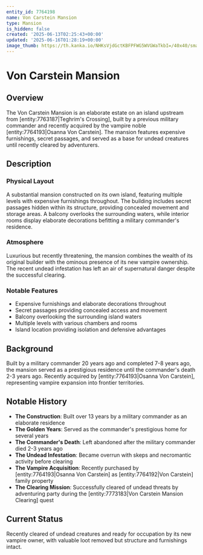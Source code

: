 ```yaml
---
entity_id: 7764198
name: Von Carstein Mansion
type: Mansion
is_hidden: false
created: '2025-06-13T02:25:43+00:00'
updated: '2025-06-16T01:28:19+00:00'
image_thumb: https://th.kanka.io/NHKsVjdGctKBFPFWG5WVGWaTkbI=/40x40/smart/src/campaigns/322885/9f0da587-c99f-411b-9158-dddd2ea04ec8.png
---
```


# Von Carstein Mansion

## Overview

The Von Carstein Mansion is an elaborate estate on an island upstream from [entity:7763187|Teghrim's Crossing], built by a previous military commander and recently acquired by the vampire noble [entity:7764193|Osanna Von Carstein]. The mansion features expensive furnishings, secret passages, and served as a base for undead creatures until recently cleared by adventurers.

## Description

### Physical Layout

A substantial mansion constructed on its own island, featuring multiple levels with expensive furnishings throughout. The building includes secret passages hidden within its structure, providing concealed movement and storage areas. A balcony overlooks the surrounding waters, while interior rooms display elaborate decorations befitting a military commander's residence.

### Atmosphere

Luxurious but recently threatening, the mansion combines the wealth of its original builder with the ominous presence of its new vampire ownership. The recent undead infestation has left an air of supernatural danger despite the successful clearing.

### Notable Features

- Expensive furnishings and elaborate decorations throughout
- Secret passages providing concealed access and movement
- Balcony overlooking the surrounding island waters
- Multiple levels with various chambers and rooms
- Island location providing isolation and defensive advantages

## Background

Built by a military commander 20 years ago and completed 7-8 years ago, the mansion served as a prestigious residence until the commander's death 2-3 years ago. Recently acquired by [entity:7764193|Osanna Von Carstein], representing vampire expansion into frontier territories.

## Notable History

- **The Construction**: Built over 13 years by a military commander as an elaborate residence
- **The Golden Years**: Served as the commander's prestigious home for several years
- **The Commander's Death**: Left abandoned after the military commander died 2-3 years ago
- **The Undead Infestation**: Became overrun with skeps and necromantic activity before clearing
- **The Vampire Acquisition**: Recently purchased by [entity:7764193|Osanna Von Carstein] as [entity:7764192|Von Carstein] family property
- **The Clearing Mission**: Successfully cleared of undead threats by adventuring party during the [entity:7773183|Von Carstein Mansion Clearing] quest

## Current Status

Recently cleared of undead creatures and ready for occupation by its new vampire owner, with valuable loot removed but structure and furnishings intact.